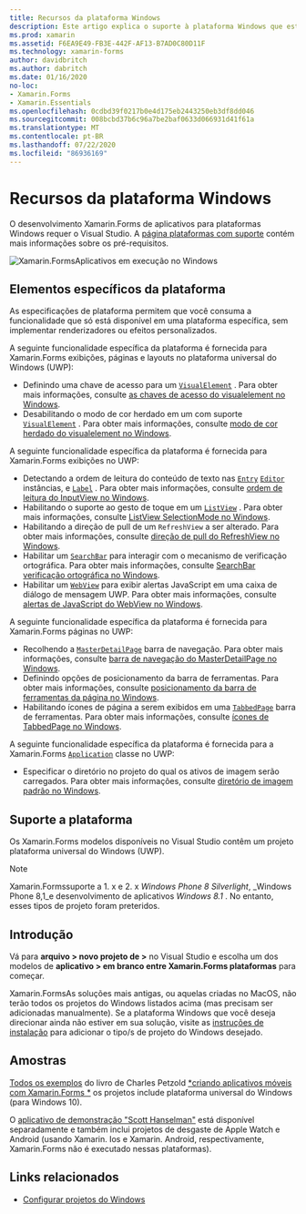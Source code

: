 ```yaml
---
title: Recursos da plataforma Windows
description: Este artigo explica o suporte à plataforma Windows que está disponível no Xamarin.Forms .
ms.prod: xamarin
ms.assetid: F6EA9E49-FB3E-442F-AF13-B7AD0C80D11F
ms.technology: xamarin-forms
author: davidbritch
ms.author: dabritch
ms.date: 01/16/2020
no-loc:
- Xamarin.Forms
- Xamarin.Essentials
ms.openlocfilehash: 0cdbd39f0217b0e4d175eb2443250eb3df8dd046
ms.sourcegitcommit: 008bcbd37b6c96a7be2baf0633d066931d41f61a
ms.translationtype: MT
ms.contentlocale: pt-BR
ms.lasthandoff: 07/22/2020
ms.locfileid: "86936169"
---
```

# <a name="windows-platform-features"></a>Recursos da plataforma Windows

O desenvolvimento Xamarin.Forms de aplicativos para plataformas Windows requer o Visual Studio. A [página plataformas com suporte](~/get-started/supported-platforms.md) contém mais informações sobre os pré-requisitos.

![Xamarin.FormsAplicativos em execução no Windows](images/allhanselman.png)

## <a name="platform-specifics"></a>Elementos específicos da plataforma

As especificações de plataforma permitem que você consuma a funcionalidade que só está disponível em uma plataforma específica, sem implementar renderizadores ou efeitos personalizados.

A seguinte funcionalidade específica da plataforma é fornecida para Xamarin.Forms exibições, páginas e layouts no plataforma universal do Windows (UWP):

- Definindo uma chave de acesso para um [`VisualElement`](xref:Xamarin.Forms.VisualElement) . Para obter mais informações, consulte [as chaves de acesso do visualelement no Windows](visualelement-access-keys.md).
- Desabilitando o modo de cor herdado em um com suporte [`VisualElement`](xref:Xamarin.Forms.VisualElement) . Para obter mais informações, consulte [modo de cor herdado do visualelement no Windows](legacy-color-mode.md).

A seguinte funcionalidade específica da plataforma é fornecida para Xamarin.Forms exibições no UWP:

- Detectando a ordem de leitura do conteúdo de texto nas [`Entry`](xref:Xamarin.Forms.Entry) [`Editor`](xref:Xamarin.Forms.Editor) instâncias, e [`Label`](xref:Xamarin.Forms.Label) . Para obter mais informações, consulte [ordem de leitura do InputView no Windows](inputview-reading-order.md).
- Habilitando o suporte ao gesto de toque em um [`ListView`](xref:Xamarin.Forms.ListView) . Para obter mais informações, consulte [ListView SelectionMode no Windows](listview-selectionmode.md).
- Habilitando a direção de pull de um `RefreshView` a ser alterado. Para obter mais informações, consulte [direção de pull do RefreshView no Windows](refreshview-pulldirection.md).
- Habilitar um [`SearchBar`](xref:Xamarin.Forms.SearchBar) para interagir com o mecanismo de verificação ortográfica. Para obter mais informações, consulte [SearchBar verificação ortográfica no Windows](searchbar-spell-check.md).
- Habilitar um [`WebView`](xref:Xamarin.Forms.WebView) para exibir alertas JavaScript em uma caixa de diálogo de mensagem UWP. Para obter mais informações, consulte [alertas de JavaScript do WebView no Windows](webview-javascript-alert.md).

A seguinte funcionalidade específica da plataforma é fornecida para Xamarin.Forms páginas no UWP:

- Recolhendo a [`MasterDetailPage`](xref:Xamarin.Forms.MasterDetailPage) barra de navegação. Para obter mais informações, consulte [barra de navegação do MasterDetailPage no Windows](masterdetailpage-navigation-bar.md).
- Definindo opções de posicionamento da barra de ferramentas. Para obter mais informações, consulte [posicionamento da barra de ferramentas da página no Windows](page-toolbar-placement.md).
- Habilitando ícones de página a serem exibidos em uma [`TabbedPage`](xref:Xamarin.Forms.TabbedPage) barra de ferramentas. Para obter mais informações, consulte [ícones de TabbedPage no Windows](tabbedpage-icons.md).

A seguinte funcionalidade específica da plataforma é fornecida para a Xamarin.Forms [`Application`](xref:Xamarin.Forms.Application) classe no UWP:

- Especificar o diretório no projeto do qual os ativos de imagem serão carregados. Para obter mais informações, consulte [diretório de imagem padrão no Windows](default-image-directory.md).

## <a name="platform-support"></a>Suporte a plataforma

Os Xamarin.Forms modelos disponíveis no Visual Studio contêm um projeto plataforma universal do Windows (UWP).

> [!NOTE]
> Xamarin.Formssuporte a 1. x e 2. x _Windows Phone 8 Silverlight_, _Windows Phone 8,1_e desenvolvimento de aplicativos _Windows 8.1_ . No entanto, esses tipos de projeto foram preteridos.

## <a name="getting-started"></a>Introdução

Vá para **arquivo > novo projeto de >** no Visual Studio e escolha um dos modelos de **aplicativo > em branco entre Xamarin.Forms plataformas** para começar.

Xamarin.FormsAs soluções mais antigas, ou aquelas criadas no MacOS, não terão todos os projetos do Windows listados acima (mas precisam ser adicionadas manualmente). Se a plataforma Windows que você deseja direcionar ainda não estiver em sua solução, visite as [instruções de instalação](installation/index.md) para adicionar o tipo/s de projeto do Windows desejado.

## <a name="samples"></a>Amostras

[Todos os exemplos](https://github.com/xamarin/xamarin-forms-book-preview-2) do livro de Charles Petzold [*criando aplicativos móveis com Xamarin.Forms *](~/xamarin-forms/creating-mobile-apps-xamarin-forms/index.md) os projetos include plataforma universal do Windows (para Windows 10).

O [aplicativo de demonstração "Scott Hanselman"](https://github.com/jamesmontemagno/Hanselman.Forms) está disponível separadamente e também inclui projetos de desgaste de Apple Watch e Android (usando Xamarin. Ios e Xamarin. Android, respectivamente, Xamarin.Forms não é executado nessas plataformas).

## <a name="related-links"></a>Links relacionados

- [Configurar projetos do Windows](~/xamarin-forms/platform/windows/installation/index.md)
